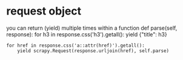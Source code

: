 # request object
you can return (yield) multiple times within a function
def parse(self, response):
    for h3 in response.css('h3').getall():
        yield {"title": h3}

    for href in response.css('a::attr(href)').getall():
        yield scrapy.Request(response.urljoin(href), self.parse)

